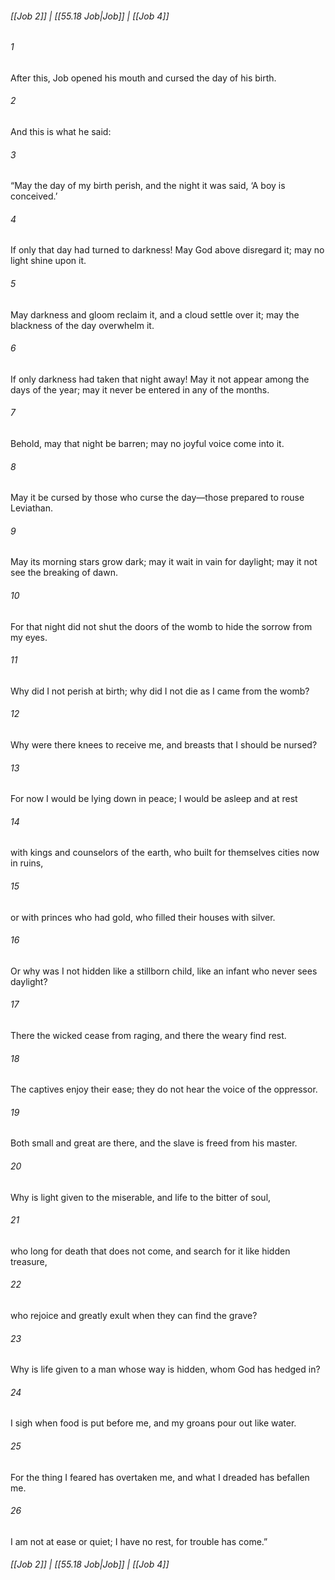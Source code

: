 
###### [[Job 2]] | [[55.18 Job|Job]] | [[Job 4]]

###### 1
After this, Job opened his mouth and cursed the day of his birth.
###### 2
And this is what he said:
###### 3
“May the day of my birth perish, and the night it was said, ‘A boy is conceived.’
###### 4
If only that day had turned to darkness! May God above disregard it; may no light shine upon it.
###### 5
May darkness and gloom reclaim it, and a cloud settle over it; may the blackness of the day overwhelm it.
###### 6
If only darkness had taken that night away! May it not appear among the days of the year; may it never be entered in any of the months.
###### 7
Behold, may that night be barren; may no joyful voice come into it.
###### 8
May it be cursed by those who curse the day—those prepared to rouse Leviathan.
###### 9
May its morning stars grow dark; may it wait in vain for daylight; may it not see the breaking of dawn.
###### 10
For that night did not shut the doors of the womb to hide the sorrow from my eyes.
###### 11
Why did I not perish at birth; why did I not die as I came from the womb?
###### 12
Why were there knees to receive me, and breasts that I should be nursed?
###### 13
For now I would be lying down in peace; I would be asleep and at rest
###### 14
with kings and counselors of the earth, who built for themselves cities now in ruins,
###### 15
or with princes who had gold, who filled their houses with silver.
###### 16
Or why was I not hidden like a stillborn child, like an infant who never sees daylight?
###### 17
There the wicked cease from raging, and there the weary find rest.
###### 18
The captives enjoy their ease; they do not hear the voice of the oppressor.
###### 19
Both small and great are there, and the slave is freed from his master.
###### 20
Why is light given to the miserable, and life to the bitter of soul,
###### 21
who long for death that does not come, and search for it like hidden treasure,
###### 22
who rejoice and greatly exult when they can find the grave?
###### 23
Why is life given to a man whose way is hidden, whom God has hedged in?
###### 24
I sigh when food is put before me, and my groans pour out like water.
###### 25
For the thing I feared has overtaken me, and what I dreaded has befallen me.
###### 26
I am not at ease or quiet; I have no rest, for trouble has come.”

###### [[Job 2]] | [[55.18 Job|Job]] | [[Job 4]]
